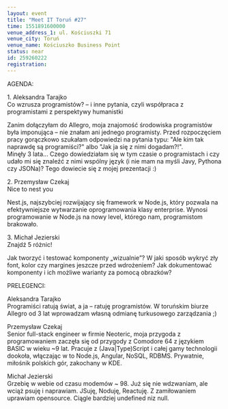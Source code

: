 ```yaml
---
layout: event
title: "Meet IT Toruń #27"
time: 1551891600000
venue_address_1: ul. Kościuszki 71
venue_city: Toruń
venue_name: Kościuszko Business Point
status: near
id: 259260222
registration: 
---
```


<p>AGENDA:</p>
<p>1. Aleksandra Tarajko<br />Co wzrusza programistów? – i inne pytania, czyli współpraca z programistami z perspektywy humanistki</p>
<p>Zanim dołączyłam do Allegro, moja znajomość środowiska programistów była imponująca – nie znałam ani jednego programisty. Przed rozpoczęciem pracy gorączkowo szukałam odpowiedzi na pytania typu: "Ale kim tak naprawdę są programiści?" albo "Jak ja się z nimi dogadam?!".<br />Minęły 3 lata... Czego dowiedziałam się w tym czasie o programistach i czy udało mi się znaleźć z nimi wspólny język (i nie mam na myśli Javy, Pythona czy JSONa)? Tego dowiecie się z mojej prezentacji :)</p>
<p>2. Przemysław Czekaj<br />Nice to nest you</p>
<p>Nest.js, najszybciej rozwijający się framework w Node.js, który pozwala na efektywniejsze wytwarzanie oprogramowania klasy enterprise. Wynosi programowanie w Node.js na nowy level, którego nam, programistom brakowało.</p>
<p>3. Michał Jezierski<br />Znajdź 5 różnic!</p>
<p>Jak tworzyć i testować komponenty „wizualnie”? W jaki sposób wykryć zły font, kolor czy margines jeszcze przed wdrożeniem? Jak dokumentować komponenty i ich możliwe warianty za pomocą obrazków?</p>
<p>PRELEGENCI:</p>
<p>Aleksandra Tarajko<br />Programiści ratują świat, a ja – ratuję programistów. W toruńskim biurze Allegro od 3 lat wprowadzam własną odmianę turkusowego zarządzania ;)</p>
<p>Przemysław Czekaj<br />Senior full-stack engineer w firmie Neoteric, moja przygoda z programowaniem zaczęła się od przygody z Comodore 64 z językiem BASIC w wieku ~9 lat. Pracuje z (Java|Type)Script i całej gamy technologii dookoła, włączając w to Node.js, Angular, NoSQL, RDBMS. Prywatnie, miłośnik polskich gór, zakochany w KDE.</p>
<p>Michał Jezierski<br />Grzebię w webie od czasu modemów ~ 98. Już się nie wdzwaniam, ale wciąż psuję i naprawiam. JSuję, Noduję, Reactuję. Z zamiłowaniem uprawiam opensource. Ciągle bardziej undefined niz null.</p>
